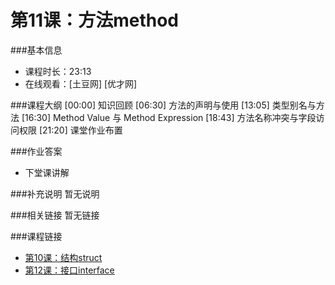 第11课：方法method
==========================

###基本信息
- 课程时长：23:13
- 在线观看：[土豆网] [优才网]

###课程大纲
	[00:00] 知识回顾
	[06:30] 方法的声明与使用
	[13:05] 类型别名与方法
	[16:30] Method Value 与 Method Expression
	[18:43] 方法名称冲突与字段访问权限
	[21:20] 课堂作业布置
	
###作业答案
- 下堂课讲解

###补充说明
暂无说明

###相关链接
暂无链接

###课程链接
- [第10课：结构struct](lecture10.md)
- [第12课：接口interface](lecture12.md)